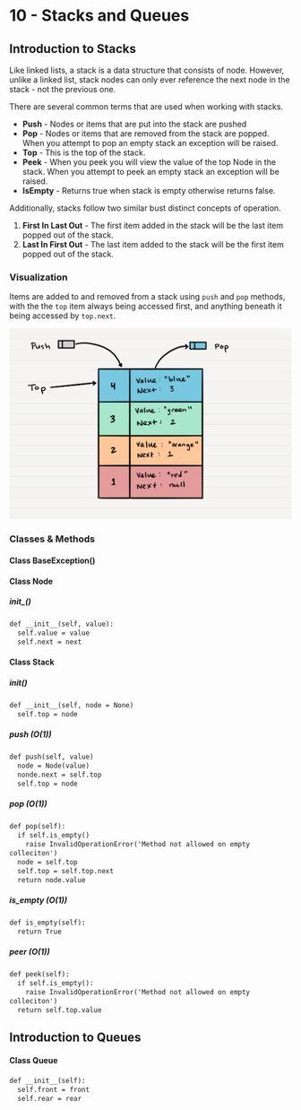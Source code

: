 # 10 - Stacks and Queues

## Introduction to Stacks

Like linked lists, a stack is a data structure that consists of node. However, unlike a linked list, stack nodes can only ever reference the next node in the stack - not the previous one.

There are several common terms that are used when working with stacks.

- **Push** - Nodes or items that are put into the stack are pushed
- **Pop** - Nodes or items that are removed from the stack are popped. When you attempt to pop an empty stack an exception will be raised.
- **Top** - This is the top of the stack.
- **Peek** - When you peek you will view the value of the top Node in the stack. When you attempt to peek an empty stack an exception will be raised.
- **IsEmpty** - Returns true when stack is empty otherwise returns false.

Additionally, stacks follow two similar bust distinct concepts of operation.

1. **First In Last Out** - The first item added in the stack will be the last item popped out of the stack.
2. **Last In First Out** - The last item added to the stack will be the first item popped out of the stack.

### Visualization

Items are added to and removed from a stack using `push` and `pop` methods, with the the `top` item always being accessed first, and anything beneath it being accessed by `top.next`.

![Example Stack](assets/401/stack1.png)

### Classes & Methods

#### Class BaseException()

#### Class Node

##### __init___()

```
def __init__(self, value):
  self.value = value
  self.next = next
```

#### Class Stack

##### __init__()

```
def __init__(self, node = None)
  self.top = node
```

##### push (O(1))

```
def push(self, value)
  node = Node(value)
  nonde.next = self.top
  self.top = node
```

##### pop (O(1))

```
def pop(self):
  if self.is_empty()
    raise InvalidOperationError('Method not allowed on empty colleciton')
  node = self.top
  self.top = self.top.next
  return node.value
```

##### is_empty (O(1))

```
def is_empty(self):
  return True
```

##### peer (O(1))

```
def peek(self):
  if self.is_empty():
    raise InvalidOperationError('Method not allowed on empty colleciton')
  return self.top.value
```

## Introduction to Queues

#### Class Queue

```
def __init__(self):
  self.front = front
  self.rear = rear
```